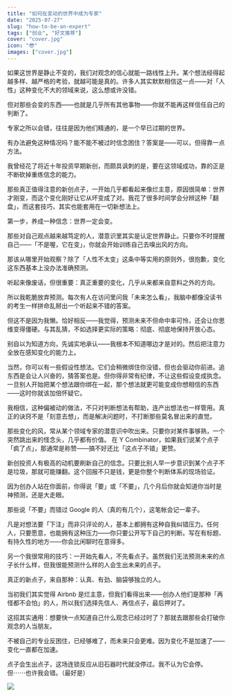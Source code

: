 ```yaml
---
title: "如何在变动的世界中成为专家"
date: "2025-07-27"
slug: "how-to-be-an-expert"
tags: ["创业", "好文推荐"]
cover: "cover.jpg"
icon: "😎"
images: ["cover.jpg"]
---
```

如果这世界是静止不变的，我们对观念的信心就能一路线性上升。某个想法经得起越多样、越严格的考验，就越可能是真的。许多人其实默默相信这一点——对「人性」这种变化不大的领域来说，这么想或许没错。



但对那些会变的东西——也就是几乎所有其他事物——你就不能再这样信任自己的判断了。



专家之所以会错，往往是因为他们精通的，是一个早已过期的世界。



有办法避免这种情况吗？能不能不被过时信念困住？答案是——可以，但得靠一点方法。



我曾经花了将近十年投资早期新创，而颇具讽刺的是，要在这领域成功，靠的正是不断砍掉重练信念的能力。



那些真正值得注意的新创点子，一开始几乎都看起来像烂主意，原因很简单：世界才刚变，而这个变化刚好让它从坏变成了对。我花了很多时间学会分辨这种「翻盘」，而这套技巧，其实也能套用在一切新想法上。



第一步，养成一种信念：世界一定会变。



那些对自己观点越来越笃定的人，潜意识里其实是认定世界静止。只要你不时提醒自己——「不是喔，它在变」，你就会开始训练自己去嗅出风的方向。



那该从哪里开始观察？除了「人性不太变」这条中等实用的原则外，很抱歉，变化这东西基本上没办法准确预测。



听起来像废话，但很重要：真正重要的变化，几乎从来都来自意料之外的方向。



所以我乾脆放弃预测。每次有人在访问里问我「未来怎么看」，我脑中都像没读书的考生一样拼命乱掰出一个听起来不错的答案。



但这不是因为我懒。恰好相反——我觉得，预测未来不但命中率可怜，还会让你思维变得僵硬。与其乱猜，不如选择更实际的策略：彻底、彻底地保持开放心态。



别自以为知道方向，先诚实地承认——我根本不知道哪边才是对的。然后把注意力全放在感知变化的能力上。



当然，你可以有一些假设性想法。它们会稍微绑住你没错，但也会驱动你前进。追东西是会让人兴奋的，猜答案也是。但你得非常有纪律，不让这些假设变成执念。
一旦别人开始把某个想法跟你绑在一起，那个想法就更可能变成你想相信的东西——这时你就该加倍怀疑它。



我相信，这种偏被动的做法，不只对判断想法有帮助，连产出想法也一样管用。真正的诀窍不是「刻意去想」，而是解决问题时，不打断那些莫名冒出来的直觉。



那些变化的风，常从某个领域专家的潜意识中吹出来。只要你对某件事够熟，一个突然跳出来的怪念头，几乎都有价值。
在 Y Combinator，如果我们说某个点子「疯了点」，那通常是称赞——搞不好还比「这点子不错」更赞。



新创投资人有极高的动机要刷新自己的信念。只要比别人早一步意识到某个点子不是垃圾，那就可能赚翻。这个回报不只是钱，更是你整个判断体系的现场验证。



因为创办人站在你面前，你得说「要」或「不要」，几个月后你就会知道你当时是神预测，还是大走眼。



那些说「不要」而错过 Google 的人（真的有几个），这笔帐会记一辈子。



凡是对想法要「下注」而非只评论的人，基本上都拥有这种自我纠错压力。任何人，只要愿意，也能拥有这种压力——你只要公开写下自己的判断。写在有标题、有持久性的地方——你会比闲聊时在意得多。



另一个我很常用的技巧：一开始先看人，不先看点子。虽然我们无法预测未来的点子长什么样，但我很能预测什么样的人会生出未来的点子。



真正的新点子，来自那种：认真、有劲、脑袋够独立的人。



当初我们其实觉得 Airbnb 是烂主意，但我们看得出来——创办人他们是那种「再怪都不会怕」的人，所以我们选择先信人、再信点子，最后押对了。



这招其实通用：想要快一点知道自己什么观念已经过时了？那就去跟那些会打破你观念的人当朋友。



不被自己的专业反困住，已经够难了，而未来只会更难。因为变化不是加速了——变化一直都在加速。



点子会生出点子，这场连锁反应从旧石器时代就没停过。我不认为它会停。
但⋯⋯也许我会错。（最好是）




![](https://prod-files-secure.s3.us-west-2.amazonaws.com/112d0858-5090-4d34-a606-b75eb8d65fd2/46476355-9cf3-4e99-9b7a-3531bc426380/1000202064.png?X-Amz-Algorithm=AWS4-HMAC-SHA256&X-Amz-Content-Sha256=UNSIGNED-PAYLOAD&X-Amz-Credential=ASIAZI2LB4662VKBC3Y5%2F20250827%2Fus-west-2%2Fs3%2Faws4_request&X-Amz-Date=20250827T154546Z&X-Amz-Expires=3600&X-Amz-Security-Token=IQoJb3JpZ2luX2VjEDYaCXVzLXdlc3QtMiJHMEUCIF7GvbulghCgyaBTDlkbob9%2BY7sa433dVVcUyqQ86a50AiEA2Ta8mbEog7sUoc0RkHwPBX7uY8iaZITxyGz3PMKGDogqiAQIj%2F%2F%2F%2F%2F%2F%2F%2F%2F%2F%2FARAAGgw2Mzc0MjMxODM4MDUiDDA94pGKTlFz1rGPnircA9OpLOyHOLBQfwu8MiBXVJblNdoePZ2UuKQD9AbISzaiaXXJcV0rRvtMKTYh2JjP%2BoMkLF8WWnrK4VaJ8l4U9sn7HUlodd6F7%2F723zTzRPgDVIbW2eotSU9DnaAInESn8tw2JBUm3a5iigukfblP0SxHenxaHYzDYOX%2BSDZSZfPWzSPXrOy4Q3kTM%2BjTVhYmNUqpaJGVUyMDOtdr6SygHzzd8fQyDvRGHn993QHPj%2BXFZR3YuUJYPXuravve2ovQDLU7m15BmUuionoNmOz58ajm6M1fEr1Mdsnrh4LxF3omM1tRmFIWDm9zz64DgXfsqi3m8K3eauiXSLmUuEC%2FlwxEeGHbJecqt6dBHmsA09Hhi2V7XFLLLMsBSMizAZJvmDOvSyoWlEUufCSJKgXyq8KOiQ57oVJEaF1kJuezr9bxZHpttnv%2FdEQTMGHWO6Y4mkL8XfkfwoucDAPlW8LTfaIEmks5KJ%2BAi02FTmifs%2BuogLho%2Fq8OKilz8KGGC77CldrGsX7mcaat2bn932ixu9tE5sWS293ZjlhFfoC6wmRv3XZ3IfIdqvJ9UmxW%2FCxUEAL5zZDHgpOrL1DBDqcWW9NIhRgTIjMFEm6Dz7Xn2nxiKhKeHVaROov7Ua7TMKeTvMUGOqUBBNSFbZWWK3PwILOXFkc80t4ifLOxjxwBRFzaCCcvMx6J11AjpEjCR3f6%2BOiiLDIP5GGc7zPkI6K%2F9WCYyGetqFE%2F0wNQxUvsvUFpNkvbdMO4oxYi7pXBtk7watoIW05KPDYLLdCDhuJhx6KcTCDxFWAAipGuSiStUyKboxRZN3CF0RKsDbBSH1pNQY8VpYVfOc06cipJVLPCZVfJYmC73u8C51F3&X-Amz-Signature=fc521ecdbc95b1e4d96c477d4a426e300a0f0173eb6df6ffedc102e07f7db75e&X-Amz-SignedHeaders=host&x-amz-checksum-mode=ENABLED&x-id=GetObject)

